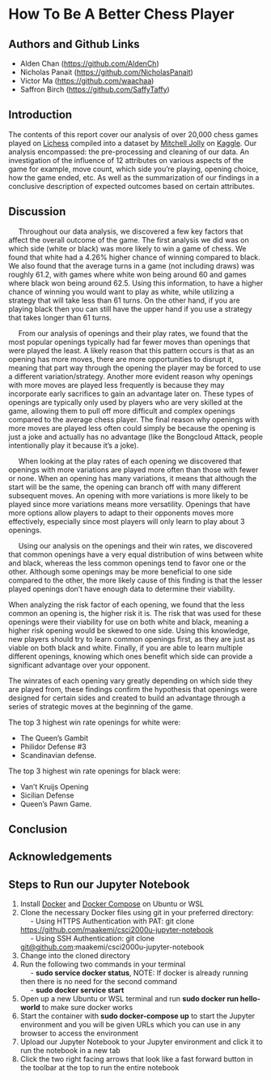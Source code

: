 # How To Be A Better Chess Player

## Authors and Github Links
- Alden Chan (https://github.com/AldenCh)
- Nicholas Panait (https://github.com/NicholasPanait)
- Victor Ma (https://github.com/waachaa)
- Saffron Birch (https://github.com/SaffyTaffy)

## Introduction
The contents of this report cover our analysis of over 20,000 chess games played on [Lichess](https://lichess.org/) compiled into a dataset by [Mitchell Jolly](https://www.kaggle.com/datasnaek) on [Kaggle](https://www.kaggle.com/datasnaek/chess). Our analysis encompassed: the pre-processing and cleaning of our data. An investigation of the influence of 12 attributes on various aspects of the game for example, move count, which side you’re playing, opening choice, how the game ended, etc. As well as the summarization of our findings in a conclusive description of expected outcomes based on certain attributes.

## Discussion
&nbsp;&nbsp;&nbsp;&nbsp; Throughout our data analysis, we discovered a few key factors that affect the overall outcome of the game.  The first analysis we did was on which side (white or black) was more likely to win a game of chess.  We found that white had a 4.26% higher chance of winning compared to black.  We also found that the average turns in a game (not including draws) was roughly 61.2, with games where white won being around 60 and games where black won being around 62.5.  Using this information, to have a higher chance of winning you would want to play as white, while utilizing a strategy that will take less than 61 turns.  On the other hand, if you are playing black then you can still have the upper hand if you use a strategy that takes longer than 61 turns.<br>

&nbsp;&nbsp;&nbsp;&nbsp; From our analysis of openings and their play rates, we found that the most popular openings typically had far fewer moves than openings that were played the least. A likely reason that this pattern occurs is that as an opening has more moves, there are more opportunities to disrupt it, meaning that part way through the opening the player may be forced to use a different variation/strategy. Another more evident reason why openings with more moves are played less frequently is because they may incorporate early sacrifices to gain an advantage later on.  These types of openings are typically only used by players who are very skilled at the game, allowing them to pull off more difficult and complex openings compared to the average chess player.  The final reason why openings with more moves are played less often could simply be because the opening is just a joke and actually has no advantage (like the Bongcloud Attack, people intentionally play it because it’s a joke).<br>

&nbsp;&nbsp;&nbsp;&nbsp; When looking at the play rates of each opening we discovered that openings with more variations are played more often than those with fewer or none.  When an opening has many variations, it means that although the start will be the same, the opening can branch off with many different subsequent moves. An opening with more variations is more likely to be played since more variations means more versatility. Openings that have more options allow players to adapt to their opponents moves more effectively, especially since most players will only learn to play about 3 openings.<br>

&nbsp;&nbsp;&nbsp;&nbsp; Using our analysis on the openings and their win rates, we discovered that common openings have a very equal distribution of wins between white and black, whereas the less common openings tend to favor one or the other.  Although some openings may be more beneficial to one side compared to the other, the more likely cause of this finding is that the lesser played openings don’t have enough data to determine their viability.<br>

When analyzing the risk factor of each opening, we found that the less common an opening is, the higher risk it is.  The risk that was used for these openings were their viability for use on both white and black, meaning a higher risk opening would be skewed to one side.  Using this knowledge, new players should try to learn common openings first, as they are just as viable on both black and white.  Finally, if you are able to learn multiple different openings, knowing which ones benefit which side can provide a significant advantage over your opponent.<br>

The winrates of each opening vary greatly depending on which side they are played from, these findings confirm the hypothesis that openings were designed for certain sides and created to build an advantage through a series of strategic moves at the beginning of the game.<br>

The top 3 highest win rate openings for white were:
- The Queen’s Gambit
- Philidor Defense #3
- Scandinavian defense.

The top 3 highest win rate openings for black were:
- Van’t Kruijs Opening
- Sicilian Defense
- Queen’s Pawn Game.


## Conclusion

## Acknowledgements

## Steps to Run our Jupyter Notebook
1. Install [Docker](https://docs.docker.com/engine/install/ubuntu/) and [Docker Compose](https://docs.docker.com/compose/install/) on Ubuntu or WSL<br>
2. Clone the necessary Docker files using git in your preferred directory:<br>
&nbsp;&nbsp;&nbsp;&nbsp; - Using HTTPS Authentication with PAT: git clone https://github.com/maakemi/csci2000u-jupyter-notebook<br>
&nbsp;&nbsp;&nbsp;&nbsp; - Using SSH Authentication: git clone git@github.com:maakemi/csci2000u-jupyter-notebook<br>
3. Change into the cloned directory<br>
4. Run the following two commands in your terminal<br>
&nbsp;&nbsp;&nbsp;&nbsp; - **sudo service docker status**, NOTE: If docker is already running then there is no need for the second command<br>
&nbsp;&nbsp;&nbsp;&nbsp; - **sudo docker service start**<br>
5. Open up a new Ubuntu or WSL terminal and run **sudo docker run hello-world** to make sure docker works<br>
6. Start the container with **sudo docker-compose up** to start the Jupyter environment and you will be given URLs which you can use in any browser to access the environment<br>
7. Upload our Jupyter Notebook to your Jupyter environment and click it to run the notebook in a new tab<br>
8. Click the two right facing arrows that look like a fast forward button in the toolbar at the top to run the entire notebook<br>
